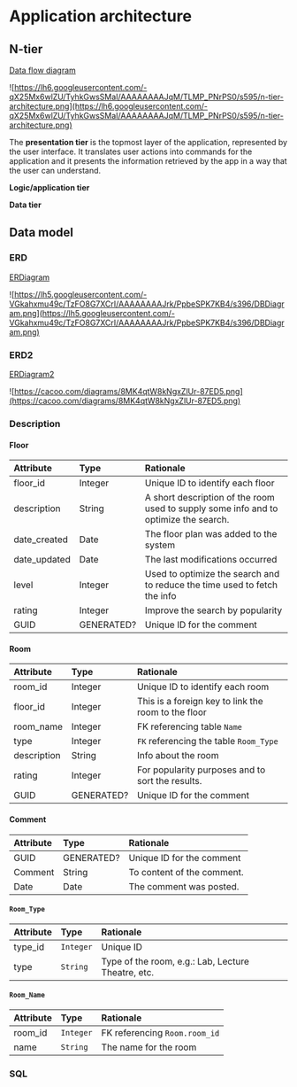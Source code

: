 # Application architecture #

## N-tier ##
[Data flow diagram](https://cacoo.com/diagrams/lwlcAnup20fD4KM4)

![https://lh6.googleusercontent.com/-qX25Mx6wlZU/TyhkGwsSMaI/AAAAAAAAJqM/TLMP_PNrPS0/s595/n-tier-architecture.png](https://lh6.googleusercontent.com/-qX25Mx6wlZU/TyhkGwsSMaI/AAAAAAAAJqM/TLMP_PNrPS0/s595/n-tier-architecture.png)

The **presentation tier** is the topmost layer of the application, represented by the user interface. It translates user actions into commands for the application and it presents the information retrieved by the app in a way that the user can understand.

**Logic/application tier**

**Data tier**


## Data model ##

### ERD ###
[ERDiagram](https://cacoo.com/diagrams/tcKNzBvkoZxgroTx)

![https://lh5.googleusercontent.com/-VGkahxmu49c/TzFO8G7XCrI/AAAAAAAAJrk/PpbeSPK7KB4/s396/DBDiagram.png](https://lh5.googleusercontent.com/-VGkahxmu49c/TzFO8G7XCrI/AAAAAAAAJrk/PpbeSPK7KB4/s396/DBDiagram.png)


### ERD2 ###
[ERDiagram2](https://cacoo.com/diagrams/8MK4qtW8kNgxZlUr)

![https://cacoo.com/diagrams/8MK4qtW8kNgxZlUr-87ED5.png](https://cacoo.com/diagrams/8MK4qtW8kNgxZlUr-87ED5.png)

### Description ###

#### Floor ####
| **Attribute** | **Type** | **Rationale** |
|:--------------|:---------|:--------------|
| floor\_id     | Integer  | Unique ID to identify each floor |
| description   | String   | A short description of the room used to supply some info and to optimize the search. |
| date\_created | Date     | The floor plan was added to the system |
| date\_updated | Date     | The last modifications occurred |
| level         | Integer  | Used to optimize the search and to reduce the time used to fetch the info |
| rating        | Integer  | Improve the search by popularity |
| GUID          | GENERATED? | Unique ID for the comment |

#### Room ####
| **Attribute** | **Type** | **Rationale** |
|:--------------|:---------|:--------------|
| room\_id      | Integer  | Unique ID to identify each room |
| floor\_id     | Integer  | This is a foreign key to link the room to the floor |
| room\_name    | Integer  | FK referencing table `Name` |
| type          | Integer  | `FK` referencing the table `Room_Type` |
| description   | String   | Info about the room |
| rating        | Integer  | For popularity purposes and to sort the results. |
| GUID          | GENERATED? | Unique ID for the comment |

#### Comment ####
| **Attribute** | **Type** | **Rationale** |
|:--------------|:---------|:--------------|
| GUID          | GENERATED? | Unique ID for the comment |
| Comment       | String   | To content of the comment. |
| Date          | Date     | The comment was posted.|

#### `Room_Type` ####
| **Attribute** | **Type** | **Rationale** |
|:--------------|:---------|:--------------|
| type\_id      | `Integer` | Unique ID     |
| type          | `String` | Type of the room, e.g.: Lab, Lecture Theatre, etc. |

#### `Room_Name` ####
| **Attribute** | **Type** | **Rationale** |
|:--------------|:---------|:--------------|
| room\_id      | `Integer` | FK referencing `Room.room_id` |
| name          | `String` | The name for the room |

### SQL ###